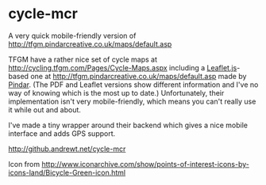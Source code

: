 # cycle-mcr
A very quick mobile-friendly version of http://tfgm.pindarcreative.co.uk/maps/default.asp

TFGM have a rather nice set of cycle maps at http://cycling.tfgm.com/Pages/Cycle-Maps.aspx including a [Leaflet.js](http://leafletjs.com/)-based one at http://tfgm.pindarcreative.co.uk/maps/default.asp made by [Pindar](http://www.pindarcreative.co.uk/). (The PDF and Leaflet versions show different information and I've no way of knowing which is the most up to date.) Unfortunately, their implementation isn't very mobile-friendly, which means you can't really use it while out and about.

I've made a tiny wrapper around their backend which gives a nice mobile interface and adds GPS support.

http://github.andrewt.net/cycle-mcr

Icon from http://www.iconarchive.com/show/points-of-interest-icons-by-icons-land/Bicycle-Green-icon.html

